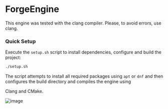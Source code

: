 # ForgeEngine

This engine was tested with the clang compiler. Please, to avoid errors, use clang.

### Quick Setup

Execute the `setup.sh` script to install dependencies, configure and
build the project:

```bash
./setup.sh
```

The script attempts to install all required packages using `apt` or `dnf`
and then configures the build directory and compiles the engine using

Clang and CMake.


![image](https://github.com/user-attachments/assets/34628e2b-0908-41e6-b0da-bc227d9a0bf8)


